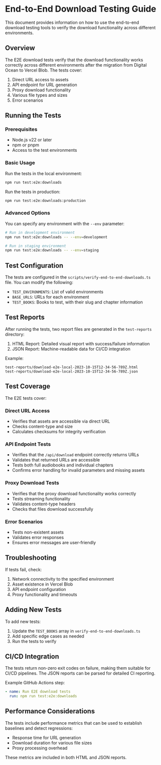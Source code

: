# End-to-End Download Testing Guide

This document provides information on how to use the end-to-end download testing tools to verify the download functionality across different environments.

## Overview

The E2E download tests verify that the download functionality works correctly across different environments after the migration from Digital Ocean to Vercel Blob. The tests cover:

1. Direct URL access to assets
2. API endpoint for URL generation
3. Proxy download functionality
4. Various file types and sizes
5. Error scenarios

## Running the Tests

### Prerequisites

- Node.js v22 or later
- npm or pnpm
- Access to the test environments

### Basic Usage

Run the tests in the local environment:

```bash
npm run test:e2e:downloads
```

Run the tests in production:

```bash
npm run test:e2e:downloads:production
```

### Advanced Options

You can specify any environment with the `--env` parameter:

```bash
# Run in development environment
npm run test:e2e:downloads -- --env=development

# Run in staging environment
npm run test:e2e:downloads -- --env=staging
```

## Test Configuration

The tests are configured in the `scripts/verify-end-to-end-downloads.ts` file. You can modify the following:

- `TEST_ENVIRONMENTS`: List of valid environments
- `BASE_URLS`: URLs for each environment
- `TEST_BOOKS`: Books to test, with their slug and chapter information

## Test Reports

After running the tests, two report files are generated in the `test-reports` directory:

1. HTML Report: Detailed visual report with success/failure information
2. JSON Report: Machine-readable data for CI/CD integration

Example:
```
test-reports/download-e2e-local-2023-10-15T12-34-56-789Z.html
test-reports/download-e2e-local-2023-10-15T12-34-56-789Z.json
```

## Test Coverage

The E2E tests cover:

### Direct URL Access

- Verifies that assets are accessible via direct URL
- Checks content-type and size
- Calculates checksums for integrity verification

### API Endpoint Tests

- Verifies that the `/api/download` endpoint correctly returns URLs
- Validates that returned URLs are accessible
- Tests both full audiobooks and individual chapters
- Confirms error handling for invalid parameters and missing assets

### Proxy Download Tests

- Verifies that the proxy download functionality works correctly
- Tests streaming functionality
- Validates content-type headers
- Checks that files download successfully

### Error Scenarios

- Tests non-existent assets
- Validates error responses
- Ensures error messages are user-friendly

## Troubleshooting

If tests fail, check:

1. Network connectivity to the specified environment
2. Asset existence in Vercel Blob
3. API endpoint configuration
4. Proxy functionality and timeouts

## Adding New Tests

To add new tests:

1. Update the `TEST_BOOKS` array in `verify-end-to-end-downloads.ts`
2. Add specific edge cases as needed
3. Run the tests to verify

## CI/CD Integration

The tests return non-zero exit codes on failure, making them suitable for CI/CD pipelines. The JSON reports can be parsed for detailed CI reporting.

Example GitHub Actions step:

```yaml
- name: Run E2E download tests
  run: npm run test:e2e:downloads
```

## Performance Considerations

The tests include performance metrics that can be used to establish baselines and detect regressions:

- Response time for URL generation
- Download duration for various file sizes
- Proxy processing overhead

These metrics are included in both HTML and JSON reports.